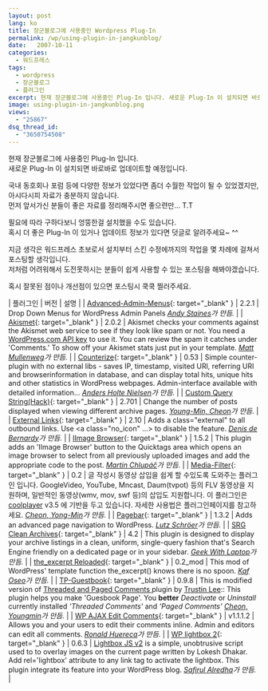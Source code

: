 ```yaml
---
layout: post
lang: ko
title: 장군블로그에 사용중인 Wordpress Plug-In
permalink: /wp/using-plugin-in-jangkunblog/
date:   2007-10-11
categories:
  - 워드프레스
tags:
  - wordpress
  - 장군블로그
  - 플러그인
excerpt: 현재 장군블로그에 사용중인 Plug-In 입니다. 새로운 Plug-In 이 설치되면 바로바로 업데이트할 예정입니다. 국내 동호회나 포럼 등에 다양한 정보가 있었다면 좀더 수월한 작업이 될 수 있었겠지만, 아시다시피 자료가 충분하지 않습니다. 먼저 앞서가신 분들이 좋은 자료를 정리해주시면 좋으련만… 필요에 따라 구하다보니 엉뚱한걸 설치했을 수도 있습니다. 혹시 더 좋은 Plug-In 이 있거나 업데이트 정보가 있다면 덧글로 알려주세요~ 지금 생각은 워드프레스 초보로서 설치부터 스킨 수정에까지의 작업을 몇 차례에 걸쳐서 포스팅할 생각입니다. [...]
image: using-plugin-in-jangkunblog.png
views:
  - "25867"
dsq_thread_id:
  - "3650754508"
---
```


현재 장군블로그에 사용중인 Plug-In 입니다.  
새로운 Plug-In 이 설치되면 바로바로 업데이트할 예정입니다.

국내 동호회나 포럼 등에 다양한 정보가 있었다면 좀더 수월한 작업이 될 수 있었겠지만, 아시다시피 자료가 충분하지 않습니다.  
먼저 앞서가신 분들이 좋은 자료를 정리해주시면 좋으련만... T.T
  
필요에 따라 구하다보니 엉뚱한걸 설치했을 수도 있습니다.  
혹시 더 좋은 Plug-In 이 있거나 업데이트 정보가 있다면 덧글로 알려주세요~ ^^

지금 생각은 워드프레스 초보로서 설치부터 스킨 수정에까지의 작업을 몇 차례에 걸쳐서 포스팅할 생각입니다.  
저처럼 어려워해서 도전못하시는 분들이 쉽게 사용할 수 있는 포스팅을 해봐야겠습니다.
  
혹시 잘못된 점이나 개선점이 있으면 포스팅시 쿡쿡 찔러주세요.

| 플러그인 | 버전 | 설명 |
| [Advanced-Admin-Menus](http://www.stuff.yellowswordfish.com/admin-drop-down-menus/){: target="_blank" } | 2.2.1 | Drop Down Menus for WordPress Admin Panels <cite><a href="http://www.yellowswordfish.com">Andy Staines</a>가 만듬.</cite> |
| [Akismet](http://akismet.com/){: target="_blank" } | 2.0.2 | Akismet checks your comments against the Akismet web service to see if they look like spam or not. You need a <a href="http://wordpress.com/api-keys/">WordPress.com API key</a> to use it. You can review the spam it catches under 'Comments.' To show off your Akismet stats just put <?php akismet_counter(); ?> in your template. <cite><a href="http://photomatt.net/">Matt Mullenweg</a>가 만듬.</cite> |
| [Counterize](http://andersdrengen.dk/projects){: target="_blank" } | 0.53 | Simple counter-plugin with no external libs - saves IP, timestamp, visited URl, referring URl and browserinformation in database, and can display total hits, unique hits and other statistics in WordPress webpages. Admin-interface available with detailed information... <cite><a href="http://andersdrengen.dk">Anders Holte Nielsen</a>가 만듬.</cite> |
| [Custom Query String(Hack)](http://082net.com/tag/cqs/){: target="_blank" } | 2.701 | Change the number of posts displayed when viewing different archive pages. <cite><a href="http://www.082net.com/">Young-Min, Cheon</a>가 만듬.</cite> |
| [External Links](http://www.semiologic.com/software/publishing/external-links/){: target="_blank" } | 2.10 | Adds a class="external" to all outbound links. Use <a class="no_icon" ...> to disable the feature. <cite><a href="http://www.semiologic.com">Denis de Bernardy</a>가 만듬.</cite> |
| [IImage Browser](http://fredfred.net/skriker/index.php/iimage-browser){: target="_blank" } | 1.5.2 | This plugin adds an 'IImage Browser' button to the Quicktags area which opens an image browser to select from all previously uploaded images and add the appropriate code to the post. <cite><a href="http://fredfred.net/skriker/">Martin Chlupáč</a>가 만듬.</cite> |
| [Media-Filter](http://082net.com/tag/media-filter){: target="_blank" } | 0.2 | 글 작성시 동영상 삽입을 쉽게 할 수있도록 도와주는 플러그인 입니다. GoogleVideo, YouTube, Mncast, Daum(tvpot) 등의 FLV 동영상을 지원하며, 일반적인 동영상(wmv, mov, swf 등)의 삽입도 지원합니다. 이 플러그인은 <a href="http://www.coolcode.cn/?p=100">coolplayer</a> v3.5 에 기반을 두고 있습니다. 자세한 사용법은 플러그인페이지를 참고하세요. <cite><a href="http://082net.com/">Cheon, Yong-Min</a>가 만듬.</cite> |
| [Pagebar](http://www.elektroelch.de/hacks/wp/pagebar.html){: target="_blank" } | 1.3.2 | Adds an advanced page navigation to WordPress. <cite><a href="http://elektroelch.de">Lutz Schr&ouml;er</a>가 만듬.</cite> |
| [SRG Clean Archives](http://www.geekwithlaptop.com/projects/clean-archives/){: target="_blank" } | 4.2 | This plugin is designed to display your archive listings in a clean, uniform, single-query fashion that's Search Engine friendly on a dedicated page or in your sidebar. <cite><a href="http://www.geekwithlaptop.com">Geek With Laptop</a>가 만듬.</cite> |
| [the_excerpt Reloaded](http://guff.szub.net/the-excerpt-reloaded){: target="_blank" } | 0.2_mod | This mod of WordPress' template function the_excerpt() knows there is no spoon. <cite><a href="http://szub.net">Kaf Oseo</a>가 만듬.</cite> |
| [TP-Guestbook](http://082net.com/tag/tp-guestbook/){: target="_blank" } | 0.9.8 | This is modified version of <a href="http://gleamynode.net/wordpress/archives/106/">Threaded and Paged Comments </a> plugin by <a href="http://gleamynode.net/">Trustin Lee</a>:: This plugin helps you make 'Guesbook Page'. You <strong>better</strong> <em>Deactivate</em> or <em>Uninstall</em> currently installed <em>'Threaded Comments'</em> and <em>'Paged Comments'</em> <cite><a href="http://082net.com">Cheon, Youngmin</a>가 만듬.</cite> |
| [WP AJAX Edit Comments](http://www.raproject.com/wordpress/wp-ajax-edit-comments/){: target="_blank" } | v1.1.1.2 | Allows you and your users to edit their comments inline. Admin and editors can edit all comments. <cite><a href="http://www.ronalfy.com/">Ronald Huereca</a>가 만듬.</cite> |
| [WP lightbox 2](http://zeo.unic.net.my/notes/lightbox2-for-wordpress/){: target="_blank" } | 0.6.3 | <a href="http://www.huddletogether.com/projects/lightbox2/">Lightbox JS v2</a> is a simple, unobtrusive script used to to overlay images on the current page written by Lokesh Dhakar. Add rel='lightbox' attribute to any link tag to activate the lightbox. This plugin integrate its feature into your WordPress blog. <cite><a href="http://zeo.unic.net.my/">Safirul Alredha</a>가 만듬.</cite> |